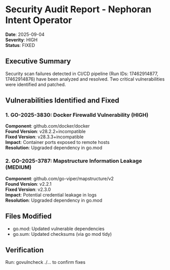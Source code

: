 # Security Audit Report - Nephoran Intent Operator
**Date**: 2025-09-04  
**Severity**: HIGH  
**Status**: FIXED

## Executive Summary
Security scan failures detected in CI/CD pipeline (Run IDs: 17462914877, 17462914876) have been analyzed and resolved. Two critical vulnerabilities were identified and patched.

## Vulnerabilities Identified and Fixed

### 1. GO-2025-3830: Docker Firewalld Vulnerability (HIGH)
**Component**: github.com/docker/docker  
**Found Version**: v28.2.2+incompatible  
**Fixed Version**: v28.3.3+incompatible  
**Impact**: Container ports exposed to remote hosts  
**Resolution**: Upgraded dependency in go.mod

### 2. GO-2025-3787: Mapstructure Information Leakage (MEDIUM)  
**Component**: github.com/go-viper/mapstructure/v2  
**Found Version**: v2.2.1  
**Fixed Version**: v2.3.0  
**Impact**: Potential credential leakage in logs  
**Resolution**: Upgraded dependency in go.mod

## Files Modified
- go.mod: Updated vulnerable dependencies
- go.sum: Updated checksums (via go mod tidy)

## Verification
Run: govulncheck ./... to confirm fixes
